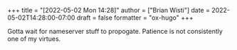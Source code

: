 +++
title = "[2022-05-02 Mon 14:28]"
author = ["Brian Wisti"]
date = 2022-05-02T14:28:00-07:00
draft = false
formatter = "ox-hugo"
+++

Gotta wait for nameserver stuff to propogate. Patience is not consistently one of my virtues.